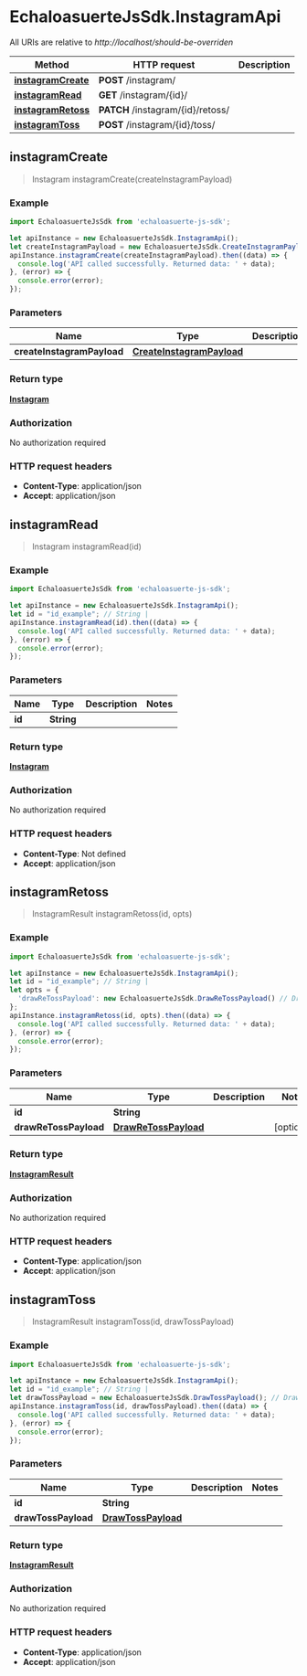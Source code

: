 # EchaloasuerteJsSdk.InstagramApi

All URIs are relative to *http://localhost/should-be-overriden*

Method | HTTP request | Description
------------- | ------------- | -------------
[**instagramCreate**](InstagramApi.md#instagramCreate) | **POST** /instagram/ | 
[**instagramRead**](InstagramApi.md#instagramRead) | **GET** /instagram/{id}/ | 
[**instagramRetoss**](InstagramApi.md#instagramRetoss) | **PATCH** /instagram/{id}/retoss/ | 
[**instagramToss**](InstagramApi.md#instagramToss) | **POST** /instagram/{id}/toss/ | 



## instagramCreate

> Instagram instagramCreate(createInstagramPayload)



### Example

```javascript
import EchaloasuerteJsSdk from 'echaloasuerte-js-sdk';

let apiInstance = new EchaloasuerteJsSdk.InstagramApi();
let createInstagramPayload = new EchaloasuerteJsSdk.CreateInstagramPayload(); // CreateInstagramPayload | 
apiInstance.instagramCreate(createInstagramPayload).then((data) => {
  console.log('API called successfully. Returned data: ' + data);
}, (error) => {
  console.error(error);
});

```

### Parameters


Name | Type | Description  | Notes
------------- | ------------- | ------------- | -------------
 **createInstagramPayload** | [**CreateInstagramPayload**](CreateInstagramPayload.md)|  | 

### Return type

[**Instagram**](Instagram.md)

### Authorization

No authorization required

### HTTP request headers

- **Content-Type**: application/json
- **Accept**: application/json


## instagramRead

> Instagram instagramRead(id)



### Example

```javascript
import EchaloasuerteJsSdk from 'echaloasuerte-js-sdk';

let apiInstance = new EchaloasuerteJsSdk.InstagramApi();
let id = "id_example"; // String | 
apiInstance.instagramRead(id).then((data) => {
  console.log('API called successfully. Returned data: ' + data);
}, (error) => {
  console.error(error);
});

```

### Parameters


Name | Type | Description  | Notes
------------- | ------------- | ------------- | -------------
 **id** | **String**|  | 

### Return type

[**Instagram**](Instagram.md)

### Authorization

No authorization required

### HTTP request headers

- **Content-Type**: Not defined
- **Accept**: application/json


## instagramRetoss

> InstagramResult instagramRetoss(id, opts)



### Example

```javascript
import EchaloasuerteJsSdk from 'echaloasuerte-js-sdk';

let apiInstance = new EchaloasuerteJsSdk.InstagramApi();
let id = "id_example"; // String | 
let opts = {
  'drawReTossPayload': new EchaloasuerteJsSdk.DrawReTossPayload() // DrawReTossPayload | 
};
apiInstance.instagramRetoss(id, opts).then((data) => {
  console.log('API called successfully. Returned data: ' + data);
}, (error) => {
  console.error(error);
});

```

### Parameters


Name | Type | Description  | Notes
------------- | ------------- | ------------- | -------------
 **id** | **String**|  | 
 **drawReTossPayload** | [**DrawReTossPayload**](DrawReTossPayload.md)|  | [optional] 

### Return type

[**InstagramResult**](InstagramResult.md)

### Authorization

No authorization required

### HTTP request headers

- **Content-Type**: application/json
- **Accept**: application/json


## instagramToss

> InstagramResult instagramToss(id, drawTossPayload)



### Example

```javascript
import EchaloasuerteJsSdk from 'echaloasuerte-js-sdk';

let apiInstance = new EchaloasuerteJsSdk.InstagramApi();
let id = "id_example"; // String | 
let drawTossPayload = new EchaloasuerteJsSdk.DrawTossPayload(); // DrawTossPayload | 
apiInstance.instagramToss(id, drawTossPayload).then((data) => {
  console.log('API called successfully. Returned data: ' + data);
}, (error) => {
  console.error(error);
});

```

### Parameters


Name | Type | Description  | Notes
------------- | ------------- | ------------- | -------------
 **id** | **String**|  | 
 **drawTossPayload** | [**DrawTossPayload**](DrawTossPayload.md)|  | 

### Return type

[**InstagramResult**](InstagramResult.md)

### Authorization

No authorization required

### HTTP request headers

- **Content-Type**: application/json
- **Accept**: application/json

